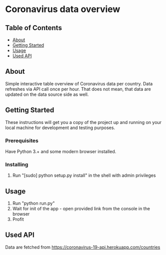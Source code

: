 # Coronavirus data overview

## Table of Contents

- [About](#about)
- [Getting Started](#getting_started)
- [Usage](#usage)
- [Used API](#api)

## About <a name = "about"></a>

Simple interactive table overview of Coronavirus data per country. Data refreshes via API call once per hour. That does not mean, that data are updated on the data source side as well.

## Getting Started <a name = "getting_started"></a>

These instructions will get you a copy of the project up and running on your local machine for development and testing purposes.

### Prerequisites

Have Python 3.+ and some modern browser installed.

### Installing

1. Run "[sudo] python setup.py install" in the shell with admin privileges

## Usage <a name = "usage"></a>

1. Run "python run.py"
2. Wait for init of the app - open provided link from the console in the browser
3. Profit

## Used API <a name = "api"></a>

Data are fetched from https://coronavirus-19-api.herokuapp.com/countries
